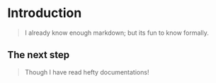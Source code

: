 # Introduction
> I already know enough markdown; but its fun to know formally. 

## The next step
> Though I have read hefty documentations! 
